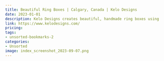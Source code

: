 ```yaml
---
title: Beautiful Ring Boxes | Calgary, Canada | Kelo Designs
date: 2023-01-01
description: Kelo Designs creates beautiful, handmade ring boxes using a variety of natural materials. Each box is unique and can be customized to suit your style and needs.
link: https://www.kelodesigns.com/
pricing: 
tags: 
- unsorted-bookmarks-2 
categories: 
- Unsorted 
image: index_screenshot_2023-09-07.png
---
```

